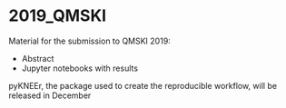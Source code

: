 # 2019_QMSKI
Material for the submission to QMSKI 2019:

- Abstract
- Jupyter notebooks with results

pyKNEEr, the package used to create the reproducible workflow, will be released in December
